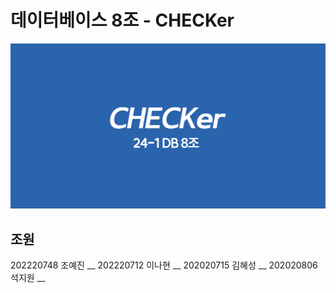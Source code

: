 # 데이터베이스 8조 - CHECKer

![checker](/uploads/src/checkerog.png)

## 조원

202220748 조예진 __
202220712 이나현 __
202020715 김혜성 __
202020806 석지원 __